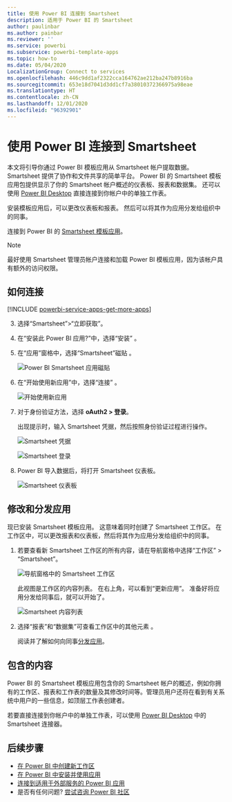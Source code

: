 ```yaml
---
title: 使用 Power BI 连接到 Smartsheet
description: 适用于 Power BI 的 Smartsheet
author: paulinbar
ms.author: painbar
ms.reviewer: ''
ms.service: powerbi
ms.subservice: powerbi-template-apps
ms.topic: how-to
ms.date: 05/04/2020
LocalizationGroup: Connect to services
ms.openlocfilehash: 446c9dd1af2322cca164762ae212ba247b8916ba
ms.sourcegitcommit: 653e18d7041d3dd1cf7a38010372366975a98eae
ms.translationtype: HT
ms.contentlocale: zh-CN
ms.lasthandoff: 12/01/2020
ms.locfileid: "96392901"
---
```

# <a name="connect-to-smartsheet-with-power-bi"></a>使用 Power BI 连接到 Smartsheet
本文将引导你通过 Power BI 模板应用从 Smartsheet 帐户提取数据。 Smartsheet 提供了协作和文件共享的简单平台。 Power BI 的 Smartsheet 模板应用包提供显示了你的 Smartsheet 帐户概述的仪表板、报表和数据集。 还可以使用 [Power BI Desktop](desktop-connect-to-data.md) 直接连接到你帐户中的单独工作表。 

安装模板应用后，可以更改仪表板和报表。 然后可以将其作为应用分发给组织中的同事。

连接到 Power BI 的 [Smartsheet 模板应用](https://app.powerbi.com/groups/me/getapps/services/pbi-contentpacks.pbiapps-smartsheet)。

>[!NOTE]
>最好使用 Smartsheet 管理员帐户连接和加载 Power BI 模板应用，因为该帐户具有额外的访问权限。

## <a name="how-to-connect"></a>如何连接

[!INCLUDE [powerbi-service-apps-get-more-apps](../includes/powerbi-service-apps-get-more-apps.md)]

3. 选择“Smartsheet”\>“立即获取”。
4. 在“安装此 Power BI 应用?”中，选择“安装” 。
4. 在“应用”窗格中，选择“Smartsheet”磁贴 。

    ![Power BI Smartsheet 应用磁贴](media/service-connect-to-smartsheet/power-bi-smartsheet-tile.png)

6. 在“开始使用新应用”中，选择“连接” 。

    ![开始使用新应用](media/service-connect-to-zendesk/power-bi-new-app-connect-get-started.png)

4. 对于身份验证方法，选择 **oAuth2 \> 登录**。
   
   出现提示时，输入 Smartsheet 凭据，然后按照身份验证过程进行操作。
   
   ![Smartsheet 凭据](media/service-connect-to-smartsheet/creds.png)
   
   ![Smartsheet 登录](media/service-connect-to-smartsheet/creds2.png)

5. Power BI 导入数据后，将打开 Smartsheet 仪表板。
   
   ![Smartsheet 仪表板](media/service-connect-to-smartsheet/power-bi-smartsheet-dashboard.png)

## <a name="modify-and-distribute-your-app"></a>修改和分发应用

现已安装 Smartsheet 模板应用。 这意味着同时创建了 Smartsheet 工作区。 在工作区中，可以更改报表和仪表板，然后将其作为应用分发给组织中的同事。 

1. 若要查看新 Smartsheet 工作区的所有内容，请在导航窗格中选择“工作区” > “Smartsheet”。 

    ![导航窗格中的 Smartsheet 工作区](media/service-connect-to-smartsheet/power-bi-smartsheet-workspace.png)

    此视图是工作区的内容列表。 在右上角，可以看到“更新应用”。 准备好将应用分发给同事后，就可以开始了。 

    ![Smartsheet 内容列表](media/service-connect-to-smartsheet/power-bi-smartsheet-workspace-content.png)

2. 选择“报表”和“数据集”可查看工作区中的其他元素 。

    阅读并了解如何向同事[分发应用](../collaborate-share/service-create-distribute-apps.md)。

## <a name="whats-included"></a>包含的内容
Power BI 的 Smartsheet 模板应用包含你的 Smartsheet 帐户的概述，例如你拥有的工作区、报表和工作表的数量及其修改时间等。管理员用户还将在看到有关系统中用户的一些信息，如顶层工作表创建者。  

若要直接连接到你帐户中的单独工作表，可以使用 [Power BI Desktop](desktop-connect-to-data.md) 中的 Smartsheet 连接器。  

## <a name="next-steps"></a>后续步骤

* [在 Power BI 中创建新工作区](../collaborate-share/service-create-the-new-workspaces.md)
* [在 Power BI 中安装并使用应用](../consumer/end-user-apps.md)
* [连接到适用于外部服务的 Power BI 应用](service-connect-to-services.md)
* 是否有任何问题? [尝试咨询 Power BI 社区](https://community.powerbi.com/)